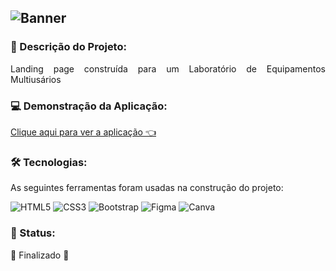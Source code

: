 ![Banner](https://cdn.discordapp.com/attachments/887804175419858954/1014579662904631426/lab-equipments.png)
---


### :pencil: Descrição do Projeto:
<p align="justify">Landing page construída para um Laboratório de Equipamentos Multiusários</p>



### :computer: Demonstração da Aplicação:

[Clique aqui para ver a aplicação 👈](https://edyane.github.io/Equipamentos-Multiusuarios-2/)


### 🛠 Tecnologias:

As seguintes ferramentas foram usadas na construção do projeto:

![HTML5](https://img.shields.io/badge/html5-%23E34F26.svg?style=for-the-badge&logo=html5&logoColor=white)
![CSS3](https://img.shields.io/badge/css3-%231572B6.svg?style=for-the-badge&logo=css3&logoColor=white)
![Bootstrap](https://img.shields.io/badge/bootstrap-%23563D7C.svg?style=for-the-badge&logo=bootstrap&logoColor=white)
![Figma](https://img.shields.io/badge/figma-%23F24E1E.svg?style=for-the-badge&logo=figma&logoColor=white)
![Canva](https://img.shields.io/badge/Canva-%2300C4CC.svg?style=for-the-badge&logo=Canva&logoColor=white)


### 📍 Status:

🚧  Finalizado  🚧
